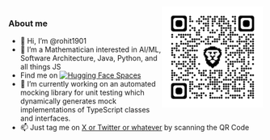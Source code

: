 <img src="https://github.com/rohit1901/rohit1901/blob/main/qrcode_twitter.com.png" alt="drawing" width="200" align="right"/>

### About me
- 👋 Hi, I’m @rohit1901</li>
- 👀 I’m a Mathematician interested in AI/ML, Software Architecture, Java, Python, and all things JS</li>
- Find me on [![Hugging Face Spaces](https://img.shields.io/badge/%F0%9F%A4%97%20HuggingFace-Spaces-yellow)](https://huggingface.co/johnny-drama)</li>
- 🌱 I’m currently working on an automated mocking library for unit testing which dynamically generates mock implementations of TypeScript classes and interfaces.</li>
- 📫 Just tag me on [X or Twitter or whatever](https://twitter.com/) by scanning the QR Code</li>

<!---
rohit1901/rohit1901 is a ✨ special ✨ repository because its `README.md` (this file) appears on your GitHub profile.
You can click the Preview link to take a look at your changes.
--->
